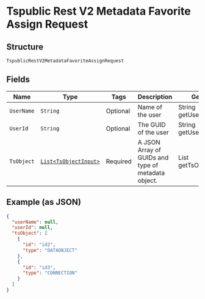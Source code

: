
# Tspublic Rest V2 Metadata Favorite Assign Request

## Structure

`TspublicRestV2MetadataFavoriteAssignRequest`

## Fields

| Name | Type | Tags | Description | Getter | Setter |
|  --- | --- | --- | --- | --- | --- |
| `UserName` | `String` | Optional | Name of the user | String getUserName() | setUserName(String userName) |
| `UserId` | `String` | Optional | The GUID of the user | String getUserId() | setUserId(String userId) |
| `TsObject` | [`List<TsObjectInput>`](../../doc/models/ts-object-input.md) | Required | A JSON Array of GUIDs and type of metadata object. | List<TsObjectInput> getTsObject() | setTsObject(List<TsObjectInput> tsObject) |

## Example (as JSON)

```json
{
  "userName": null,
  "userId": null,
  "tsObject": [
    {
      "id": "id2",
      "type": "DATAOBJECT"
    },
    {
      "id": "id3",
      "type": "CONNECTION"
    }
  ]
}
```


